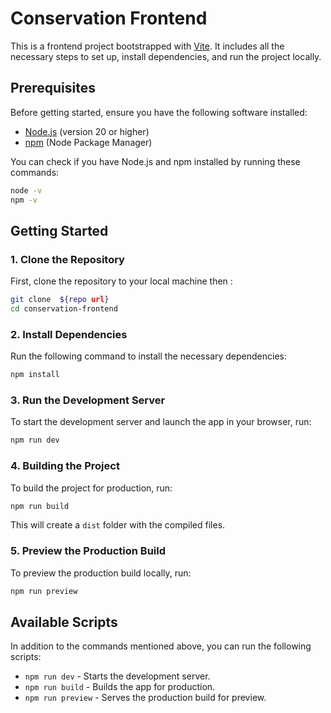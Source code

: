 # Conservation Frontend

This is a frontend project bootstrapped with [Vite](https://vitejs.dev/). It includes all the necessary steps to set up, install dependencies, and run the project locally.

## Prerequisites

Before getting started, ensure you have the following software installed:

- [Node.js](https://nodejs.org/) (version 20 or higher)
- [npm](https://www.npmjs.com/) (Node Package Manager)

You can check if you have Node.js and npm installed by running these commands:

```bash
node -v
npm -v
```

## Getting Started

### 1. Clone the Repository

First, clone the repository to your local machine then :

```bash
git clone  ${repo url}
cd conservation-frontend
```

### 2. Install Dependencies

Run the following command to install the necessary dependencies:

```bash
npm install
```


### 3. Run the Development Server

To start the development server and launch the app in your browser, run:

```bash
npm run dev
```

### 4. Building the Project

To build the project for production, run:

```bash
npm run build
```

This will create a `dist` folder with the compiled files.

### 5. Preview the Production Build

To preview the production build locally, run:

```bash
npm run preview
```

## Available Scripts

In addition to the commands mentioned above, you can run the following scripts:

- `npm run dev` - Starts the development server.
- `npm run build` - Builds the app for production.
- `npm run preview` - Serves the production build for preview.
